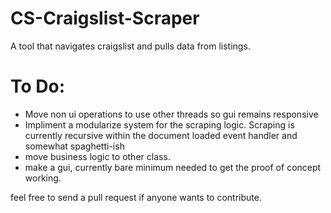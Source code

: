 # CS-Craigslist-Scraper
A tool that navigates craigslist and pulls data from listings.

# To Do:
* Move non ui operations to use other threads so gui remains responsive 
* Impliment a modularize system for the scraping logic. Scraping is currently recursive within the document loaded event handler and somewhat spaghetti-ish
* move business logic to other class.
* make a gui, currently bare minimum needed to get the proof of concept working.

feel free to send a pull request if anyone wants to contribute. 

